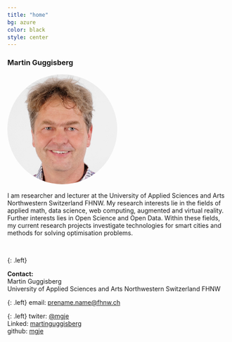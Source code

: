 ```yaml
---
title: "home"
bg: azure
color: black
style: center
---
```

### Martin Guggisberg
<img src="img/mgje.jpeg" style="border-radius: 256px !important; max-height: 250px;"/>

I am researcher and lecturer at the University of Applied Sciences and Arts Northwestern Switzerland FHNW. My research interests lie in the fields of applied math, data science, web computing, augmented and virtual reality. Further interests lies in Open Science and Open Data. Within these fields, my current research projects investigate technologies for smart cities and methods for solving optimisation problems.


<br/>

{: .left}

**Contact:**<br/>
Martin Guggisberg<br/>
University of Applied Sciences and Arts Northwestern Switzerland FHNW

{: .left}
email: prename.name@fhnw.ch<br/>

{: .left}
<i class="fa fa-twitter" aria-hidden="true"></i>
twiter: [@mgje](https://twitter.com/mgje)<br>
Linked<i class="fa fa-linkedin" aria-hidden="true"></i>: [martinguggisberg](https://www.linkedin.com/in/martinguggisberg)<br>
<i class="fa fa-github" aria-hidden="true"></i>
github: [mgje](https://github.com/mgje)
